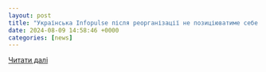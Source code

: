 ```yaml
---
layout: post
title: "Українська Infopulse після реорганізації не позиціюватиме себе як окремий бренд | dev.ua"
date: 2024-08-09 14:58:46 +0000
categories: [news]
---
```


[Читати далі](https://dev.ua/news/reorhanizatsiia-infopuls-1723211467)
